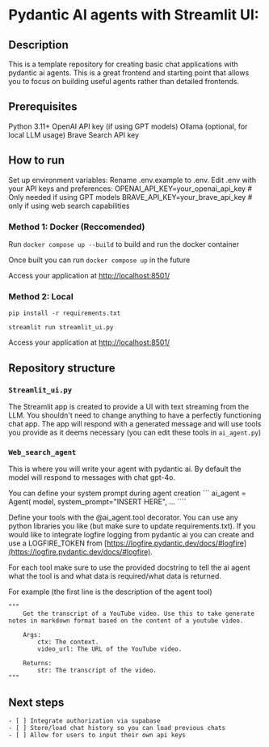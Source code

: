 # Pydantic AI agents with Streamlit UI:

## Description
This is a template repository for creating basic chat applications with pydantic ai agents. This is a great frontend and starting point that allows you to focus on building useful agents rather than detailed frontends.

## Prerequisites
Python 3.11+
OpenAI API key (if using GPT models)
Ollama (optional, for local LLM usage)
Brave Search API key

## How to run

Set up environment variables:
Rename .env.example to .env.
Edit .env with your API keys and preferences:
OPENAI_API_KEY=your_openai_api_key  # Only needed if using GPT models
BRAVE_API_KEY=your_brave_api_key # only if using web search capabilities

### Method 1: Docker (Reccomended)

Run `docker compose up --build` to build and run the docker container

Once built you can run `docker compose up` in the future

Access your application at [http://localhost:8501/](http://localhost:8501/)

### Method 2: Local

`pip install -r requirements.txt`

`streamlit run streamlit_ui.py`

Access your application at [http://localhost:8501/](http://localhost:8501/)

## Repository structure

### `Streamlit_ui.py`
The Streamlit app is created to provide a UI with text streaming from the LLM. You shouldn't need to change anything to have a perfectly functioning chat app. The app will respond with a generated message and will use tools you provide as it deems necessary (you can edit these tools in `ai_agent.py`) 


### `Web_search_agent`
This is where you will write your agent with pydantic ai. By default the model will respond to messages with chat gpt-4o.

You can define your system prompt during agent creation
    ```
        ai_agent = Agent(
            model,
            system_prompt="INSERT HERE",
            ...
    ````

Define your tools with the @ai_agent.tool decorator. You can use any python libraries you like (but make sure to update requirements.txt). If you would like to integrate logfire logging from pydantic ai you can create and use a LOGFIRE_TOKEN from [https://logfire.pydantic.dev/docs/#logfire](https://logfire.pydantic.dev/docs/#logfire).

For each tool make sure to use the provided docstring to tell the ai agent what the tool is and what data is required/what data is returned.

For example (the first line is the description of the agent tool)

    """
        Get the transcript of a YouTube video. Use this to take generate notes in markdown format based on the content of a youtube video.

        Args:
            ctx: The context.
            video_url: The URL of the YouTube video.

        Returns:
            str: The transcript of the video.
    """

## Next steps

    - [ ] Integrate authorization via supabase
    - [ ] Store/load chat history so you can load previous chats
    - [ ] Allow for users to input their own api keys
